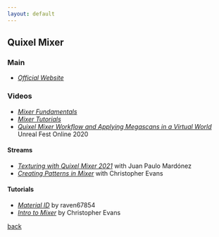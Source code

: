 ```yaml
---
layout: default
---
```


## Quixel Mixer

### Main

* _[Official Website](https://quixel.com/mixer)_

### Videos

* _[Mixer Fundamentals](https://www.youtube.com/watch?v=sx_NP7-qMPY&list=PL5uQePynMSiIBiK4K4LWrKLZKecoUbCVW)_
* _[Mixer Tutorials](https://www.youtube.com/watch?v=wZ-iiYFBZxk&list=PL5uQePynMSiJrymVHla6-JOHqV-aPIS83)_
* _[Quixel Mixer Workflow and Applying Megascans in a Virtual World](https://www.youtube.com/watch?v=2C70BkLMDFQ)_ Unreal Fest Online 2020

#### Streams

* _[Texturing with Quixel Mixer 2021](https://www.youtube.com/watch?v=v_uycRcLU9w)_ with Juan Paulo Mardónez
* _[Creating Patterns in Mixer](https://www.youtube.com/watch?v=psYSC6kUchg)_ with Christopher Evans

#### Tutorials

* _[Material ID](https://www.youtube.com/watch?v=7CqsGImwFHk)_ by raven67854
* _[Intro to Mixer](https://evansart.artstation.com/projects/2xgv9Y?album_id=915999)_ by Christopher Evans

[back](../)
